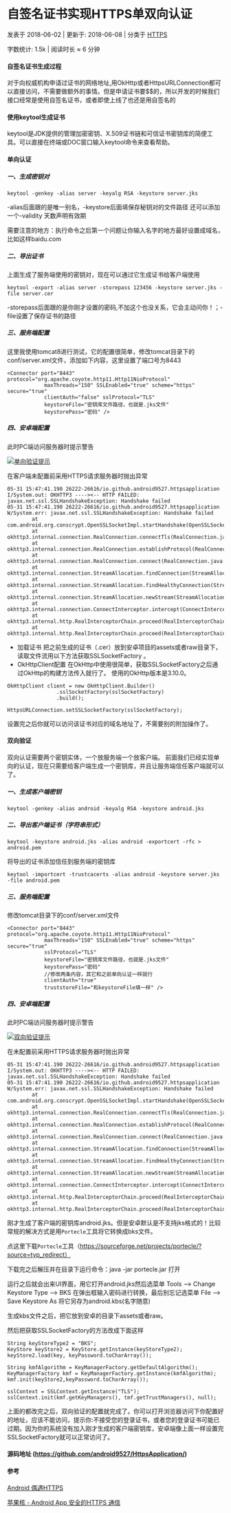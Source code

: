 # 自签名证书实现HTTPS单双向认证

 发表于 2018-06-02 | 更新于: 2018-06-08 | 分类于 [HTTPS](http://android9527.com/categories/HTTPS/)

 字数统计: 1.5k | 阅读时长 ≈ 6 分钟

#### 自签名证书生成过程

对于向权威机构申请过证书的网络地址,用OkHttp或者HttpsURLConnection都可以直接访问，不需要做额外的事情。但是申请证书要$$的，所以开发的时候我们接口经常是使用自签名证书，或者即使上线了也还是用自签名的

#### 使用keytool生成证书

keytool是JDK提供的管理加密密钥、X.509证书链和可信证书密钥库的简便工具。可以直接在终端或DOC窗口输入keytool命令来查看帮助。

#### 单向认证

##### 一、生成密钥对

```
keytool -genkey -alias server -keyalg RSA -keystore server.jks
```

-alias后面跟的是唯一别名，-keystore后面填保存秘钥对的文件路径
还可以添加一个-validity 天数声明有效期

需要注意的地方：执行命令之后第一个问题让你输入名字的地方最好设置成域名，比如这样baidu.com

##### 二、导出证书

上面生成了服务端使用的密钥对，现在可以通过它生成证书给客户端使用

```
keytool -export -alias server -storepass 123456 -keystore server.jks -file server.cer
```

-storepass后面跟的是你刚才设置的密码,不加这个也没关系，它会主动问你！；-file设置了保存证书的路径

##### 三、服务端配置

这里我使用tomcat8进行测试，它的配置很简单，修改tomcat目录下的conf/server.xml文件，添加如下内容，这里设置了端口号为8443

```
<Connector port="8443" protocol="org.apache.coyote.http11.Http11NioProtocol"
            maxThreads="150" SSLEnabled="true" scheme="https" secure="true"
            clientAuth="false" sslProtocol="TLS"
            keystoreFile="密钥库文件路径，也就是.jks文件"
            keystorePass="密码" />
```

##### 四、安卓端配置

此时PC端访问服务器时提示警告

[![单向验证提示](http://android9527.com/images/https/%E5%8D%95%E5%90%91%E9%AA%8C%E8%AF%81%E6%8F%90%E7%A4%BA.jpeg)](http://android9527.com/images/https/单向验证提示.jpeg)

在客户端未配置前采用HTTPS请求服务器时抛出异常

```
05-31 15:47:41.190 26222-26616/io.github.android9527.httpsapplication I/System.out: OKHTTP3 ----><-- HTTP FAILED: javax.net.ssl.SSLHandshakeException: Handshake failed
05-31 15:47:41.190 26222-26616/io.github.android9527.httpsapplication W/System.err: javax.net.ssl.SSLHandshakeException: Handshake failed
        at com.android.org.conscrypt.OpenSSLSocketImpl.startHandshake(OpenSSLSocketImpl.java:396)
        at okhttp3.internal.connection.RealConnection.connectTls(RealConnection.java:302)
        at okhttp3.internal.connection.RealConnection.establishProtocol(RealConnection.java:270)
        at okhttp3.internal.connection.RealConnection.connect(RealConnection.java:162)
        at okhttp3.internal.connection.StreamAllocation.findConnection(StreamAllocation.java:257)
        at okhttp3.internal.connection.StreamAllocation.findHealthyConnection(StreamAllocation.java:135)
        at okhttp3.internal.connection.StreamAllocation.newStream(StreamAllocation.java:114)
        at okhttp3.internal.connection.ConnectInterceptor.intercept(ConnectInterceptor.java:42)
        at okhttp3.internal.http.RealInterceptorChain.proceed(RealInterceptorChain.java:147)
        at okhttp3.internal.http.RealInterceptorChain.proceed(RealInterceptorChain.java:121)
```



- 加载证书
  把之前生成的证书（.cer）放到安卓项目的assets或者raw目录下，读取文件流用以下方法获取SSLSocketFactory 。
- OkHttpClient配置
  在OkHttp中使用很简单，获取SSLSocketFactory之后通过OkHttp的构建方法传入就行了。
  使用的OkHttp版本是3.10.0。

```
OkHttpClient client = new OkHttpClient.Builder()
                .sslSocketFactory(sslSocketFactory)
                .build();

HttpsURLConnection.setSSLSocketFactory(sslSocketFactory);
```

设置完之后你就可以访问该证书对应的域名地址了，不需要别的附加操作了。

#### 双向验证

双向认证需要两个密钥实体，一个放服务端一个放客户端。
前面我们已经实现单向的认证，现在只需要给客户端生成一个密钥库，并且让服务端信任客户端就可以了。

##### 一、生成客户端密钥

```
keytool -genkey -alias android -keyalg RSA -keystore android.jks
```

##### 二、导出客户端证书（字符串形式）

```
keytool -keystore android.jks -alias android -exportcert -rfc > android.pem
```

将导出的证书添加信任到服务端的密钥库

```
keytool -importcert -trustcacerts -alias android -keystore server.jks -file android.pem
```



##### 三、服务端配置

修改tomcat目录下的conf/server.xml文件

```
<Connector port="8443" protocol="org.apache.coyote.http11.Http11NioProtocol"
            maxThreads="150" SSLEnabled="true" scheme="https" secure="true"
            sslProtocol="TLS"
            keystoreFile="密钥库文件路径，也就是.jks文件"
            keystorePass="密码"
            //修改两条内容，其它和之前单向认证一样就行
            clientAuth="true"
            truststoreFile="和keystoreFile填一样" />
```

##### 四、安卓端配置

此时PC端访问服务器时提示警告

[![双向验证提示](http://android9527.com/images/https/%E5%8F%8C%E5%90%91%E9%AA%8C%E8%AF%81%E6%8F%90%E7%A4%BA.jpeg)](http://android9527.com/images/https/双向验证提示.jpeg)

在未配置前采用HTTPS请求服务器时抛出异常

```
05-31 15:47:41.190 26222-26616/io.github.android9527.httpsapplication I/System.out: OKHTTP3 ----><-- HTTP FAILED: javax.net.ssl.SSLHandshakeException: Handshake failed
05-31 15:47:41.190 26222-26616/io.github.android9527.httpsapplication W/System.err: javax.net.ssl.SSLHandshakeException: Handshake failed
        at com.android.org.conscrypt.OpenSSLSocketImpl.startHandshake(OpenSSLSocketImpl.java:396)
        at okhttp3.internal.connection.RealConnection.connectTls(RealConnection.java:302)
        at okhttp3.internal.connection.RealConnection.establishProtocol(RealConnection.java:270)
        at okhttp3.internal.connection.RealConnection.connect(RealConnection.java:162)
        at okhttp3.internal.connection.StreamAllocation.findConnection(StreamAllocation.java:257)
        at okhttp3.internal.connection.StreamAllocation.findHealthyConnection(StreamAllocation.java:135)
        at okhttp3.internal.connection.StreamAllocation.newStream(StreamAllocation.java:114)
        at okhttp3.internal.connection.ConnectInterceptor.intercept(ConnectInterceptor.java:42)
        at okhttp3.internal.http.RealInterceptorChain.proceed(RealInterceptorChain.java:147)
        at okhttp3.internal.http.RealInterceptorChain.proceed(RealInterceptorChain.java:121)
```

刚才生成了客户端的密钥库android.jks。但是安卓默认是不支持jks格式的！比较常规的解决方式是用`Portecle`工具将它转换成bks文件。

点这里下载`Portecle`工具（https://sourceforge.net/projects/portecle/?source=typ_redirect）

下载完之后解压并在目录下运行命令：java -jar portecle.jar 打开

运行之后就会出来UI界面，用它打开android.jks然后选菜单 Tools –> Change Keystore Type –> BKS 在弹出框输入密码进行转换，最后别忘记选菜单 File –> Save Keystore As 将它另存为android.kbs(名字随意)

生成kbs文件之后，把它放到安卓的目录下assets或者raw。

然后把获取SSLSocketFactory的方法改成下面这样

```
String keyStoreType2 = "BKS";
KeyStore keyStore2 = KeyStore.getInstance(keyStoreType2);
keyStore2.load(key, keyPassword.toCharArray());

String kmfAlgorithm = KeyManagerFactory.getDefaultAlgorithm();
KeyManagerFactory kmf = KeyManagerFactory.getInstance(kmfAlgorithm);
kmf.init(keyStore2,keyPassword.toCharArray());

sslContext = SSLContext.getInstance("TLS");
sslContext.init(kmf.getKeyManagers(), tmf.getTrustManagers(), null);
```

上面的都改完之后，双向验证的配置就完成了。你可以打开浏览器访问下你配置好的地址，应该不能访问，提示你:不接受您的登录证书，或者您的登录证书可能已过期。因为你的系统没有加入刚才生成的客户端密钥库，安卓端像上面一样设置完SSLSocketFactory就可以正常访问了。

#### 源码地址 (https://github.com/android9527/HttpsApplication/)

#### 参考

[Android 偶遇HTTPS](http://blog.majiajie.me/2016/05/11/Android-偶遇HTTPS/)

[苹果核 - Android App 安全的HTTPS 通信](http://pingguohe.net/2016/02/26/Android-App-secure-ssl.html)